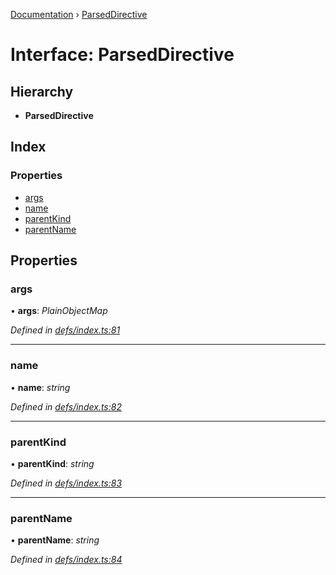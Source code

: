 [Documentation](../README.md) › [ParsedDirective](parseddirective.md)

# Interface: ParsedDirective

## Hierarchy

* **ParsedDirective**

## Index

### Properties

* [args](parseddirective.md#args)
* [name](parseddirective.md#name)
* [parentKind](parseddirective.md#parentkind)
* [parentName](parseddirective.md#parentname)

## Properties

###  args

• **args**: *PlainObjectMap*

*Defined in [defs/index.ts:81](https://github.com/badbatch/graphql-box/blob/1dcbc7d/packages/helpers/src/defs/index.ts#L81)*

___

###  name

• **name**: *string*

*Defined in [defs/index.ts:82](https://github.com/badbatch/graphql-box/blob/1dcbc7d/packages/helpers/src/defs/index.ts#L82)*

___

###  parentKind

• **parentKind**: *string*

*Defined in [defs/index.ts:83](https://github.com/badbatch/graphql-box/blob/1dcbc7d/packages/helpers/src/defs/index.ts#L83)*

___

###  parentName

• **parentName**: *string*

*Defined in [defs/index.ts:84](https://github.com/badbatch/graphql-box/blob/1dcbc7d/packages/helpers/src/defs/index.ts#L84)*
